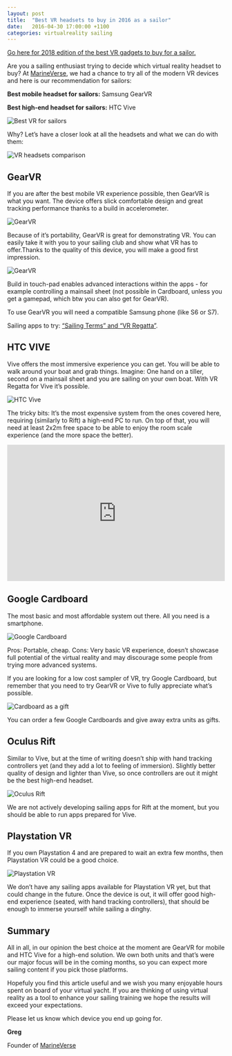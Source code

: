 ```yaml
---
layout: post
title:  "Best VR headsets to buy in 2016 as a sailor"
date:   2016-04-30 17:00:00 +1100
categories: virtualreality sailing
---
```


[Go here for 2018 edition of the best VR gadgets to buy for a sailor.](http://blog.marineverse.com/sailing/2018/09/19/best-vr-gadgets-to-buy-for-a-sailor-in-2018.html)

Are you a sailing enthusiast trying to decide which virtual reality headset to buy?  At [MarineVerse](https://www.marineverse.com/), we had a chance to try all of the modern VR devices and here is our recommendation for sailors:


**Best mobile headset for sailors:** Samsung GearVR

**Best high-end headset for sailors:** HTC Vive

![Best VR for sailors](/assets/sailing-vr-winning.jpg)

Why? Let’s have a closer look at all the headsets and what we can do with them:

![VR headsets comparison](/assets/vr-headsets.png)


<!--more-->

## GearVR

If you are after the best mobile VR experience possible, then GearVR is what you want. The device offers slick comfortable design and great tracking performance thanks to a build in accelerometer.

![GearVR](/assets/gearvr.jpg)

Because of it’s portability, GearVR is great for demonstrating VR. You can easily take it with you to your sailing club and show what VR has to offer.Thanks to the quality of this device, you will make a good first impression.

![GearVR](/assets/sailingclub.jpg)

Build in touch-pad enables advanced interactions within the apps - for example controlling a mainsail sheet (not possible in Cardboard, unless you get a gamepad, which btw you can also get for GearVR).

To use GearVR you will need a compatible Samsung phone (like S6 or S7).

Sailing apps to try: [“Sailing Terms” and “VR Regatta”](https://www.marineverse.com/virtual-reality-sailing-apps).

## HTC VIVE
Vive offers the most immersive experience you can get. You will be able to walk around your boat and grab things. Imagine: One hand on a tiller, second on a mainsail sheet and you are sailing on your own boat. With VR Regatta for Vive it’s possible.

![HTC Vive](/assets/vive.jpg)

The tricky bits: It’s the most expensive system from the ones covered here, requiring (similarly to Rift) a high-end PC to run. On top of that, you will need at least 2x2m free space to be able to enjoy the room scale experience (and the more space the better).

<iframe width="100%" height="315" src="https://www.youtube.com/embed/FEGTIONECbs" frameborder="0" allowfullscreen></iframe>

## Google Cardboard

The most basic and most affordable system out there. All you need is a smartphone.

![Google Cardboard](/assets/cardboard.jpg)

Pros: Portable, cheap. Cons: Very basic VR experience, doesn’t showcase full potential of the virtual reality and may discourage some people from trying more advanced systems.

If you are looking for a low cost sampler of VR, try Google Cardboard, but remember that you need to try GearVR or Vive to fully appreciate what’s possible.

![Cardboard as a gift](/assets/cardboard-gifts.jpg)

You can order a few Google Cardboards and give away extra units as gifts.

## Oculus Rift

Similar to Vive, but at the time of writing doesn’t ship with hand tracking controllers yet (and they add a lot to feeling of immersion). Slightly better quality of design and lighter than Vive, so once controllers are out it might be the best high-end headset.

![Oculus Rift](/assets/oculus.jpg)

We are not actively developing sailing apps for Rift at the moment, but you should be able to run apps prepared for Vive.

## Playstation VR

If you own Playstation 4 and are prepared to wait an extra few months, then Playstation VR could be a good choice.

![Playstation VR](/assets/playstation-vr.jpg)

We don’t have any sailing apps available for Playstation VR yet, but that could change in the future. Once the device is out, it will offer good high-end experience (seated, with hand tracking controllers), that should be enough to immerse yourself while sailing a dinghy.

## Summary

All in all, in our opinion the best choice at the moment are GearVR for mobile and HTC Vive for a high-end solution. We own both units and that’s were our major focus will be in the coming months, so you can expect more sailing content if you pick those platforms.

Hopefuly you find this article useful and we wish you many enjoyable hours spent on board of your virtual yacht. If you are thinking of using virtual reality as a tool to enhance your sailing training we hope the results will exceed your expectations.

Please let us know which device you end up going for.


**Greg**

Founder of [MarineVerse](https://www.marineverse.com/)

